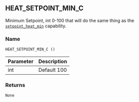 ## HEAT\_SETPOINT\_MIN\_C

Minimum Setpoint, int 0-100 that will do the same thing as the [`setpoint_heat_min`][1] capability.


### Name

`HEAT_SETPOINT_MIN_C ()`


| Parameter | Description |
| --------- | ----------- |
| int       | Default 100 |


### Returns

`None`

[1]:	https://snap-one.github.io/docs-driverworks-proxyprotocol/#thermostat-capabilities